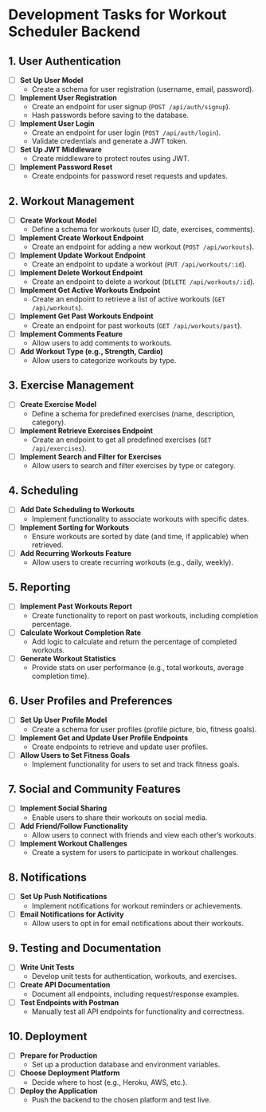 # Development Tasks for Workout Scheduler Backend

## 1. User Authentication
- [ ] **Set Up User Model**
  - Create a schema for user registration (username, email, password).
- [ ] **Implement User Registration**
  - Create an endpoint for user signup (`POST /api/auth/signup`).
  - Hash passwords before saving to the database.
- [ ] **Implement User Login**
  - Create an endpoint for user login (`POST /api/auth/login`).
  - Validate credentials and generate a JWT token.
- [ ] **Set Up JWT Middleware**
  - Create middleware to protect routes using JWT.
- [ ] **Implement Password Reset**
  - Create endpoints for password reset requests and updates.

## 2. Workout Management
- [ ] **Create Workout Model**
  - Define a schema for workouts (user ID, date, exercises, comments).
- [ ] **Implement Create Workout Endpoint**
  - Create an endpoint for adding a new workout (`POST /api/workouts`).
- [ ] **Implement Update Workout Endpoint**
  - Create an endpoint to update a workout (`PUT /api/workouts/:id`).
- [ ] **Implement Delete Workout Endpoint**
  - Create an endpoint to delete a workout (`DELETE /api/workouts/:id`).
- [ ] **Implement Get Active Workouts Endpoint**
  - Create an endpoint to retrieve a list of active workouts (`GET /api/workouts`).
- [ ] **Implement Get Past Workouts Endpoint**
  - Create an endpoint for past workouts (`GET /api/workouts/past`).
- [ ] **Implement Comments Feature**
  - Allow users to add comments to workouts.
- [ ] **Add Workout Type (e.g., Strength, Cardio)**
  - Allow users to categorize workouts by type.

## 3. Exercise Management
- [ ] **Create Exercise Model**
  - Define a schema for predefined exercises (name, description, category).
- [ ] **Implement Retrieve Exercises Endpoint**
  - Create an endpoint to get all predefined exercises (`GET /api/exercises`).
- [ ] **Implement Search and Filter for Exercises**
  - Allow users to search and filter exercises by type or category.

## 4. Scheduling
- [ ] **Add Date Scheduling to Workouts**
  - Implement functionality to associate workouts with specific dates.
- [ ] **Implement Sorting for Workouts**
  - Ensure workouts are sorted by date (and time, if applicable) when retrieved.
- [ ] **Add Recurring Workouts Feature**
  - Allow users to create recurring workouts (e.g., daily, weekly).

## 5. Reporting
- [ ] **Implement Past Workouts Report**
  - Create functionality to report on past workouts, including completion percentage.
- [ ] **Calculate Workout Completion Rate**
  - Add logic to calculate and return the percentage of completed workouts.
- [ ] **Generate Workout Statistics**
  - Provide stats on user performance (e.g., total workouts, average completion time).

## 6. User Profiles and Preferences
- [ ] **Set Up User Profile Model**
  - Create a schema for user profiles (profile picture, bio, fitness goals).
- [ ] **Implement Get and Update User Profile Endpoints**
  - Create endpoints to retrieve and update user profiles.
- [ ] **Allow Users to Set Fitness Goals**
  - Implement functionality for users to set and track fitness goals.

## 7. Social and Community Features
- [ ] **Implement Social Sharing**
  - Enable users to share their workouts on social media.
- [ ] **Add Friend/Follow Functionality**
  - Allow users to connect with friends and view each other’s workouts.
- [ ] **Implement Workout Challenges**
  - Create a system for users to participate in workout challenges.

## 8. Notifications
- [ ] **Set Up Push Notifications**
  - Implement notifications for workout reminders or achievements.
- [ ] **Email Notifications for Activity**
  - Allow users to opt in for email notifications about their workouts.

## 9. Testing and Documentation
- [ ] **Write Unit Tests**
  - Develop unit tests for authentication, workouts, and exercises.
- [ ] **Create API Documentation**
  - Document all endpoints, including request/response examples.
- [ ] **Test Endpoints with Postman**
  - Manually test all API endpoints for functionality and correctness.

## 10. Deployment
- [ ] **Prepare for Production**
  - Set up a production database and environment variables.
- [ ] **Choose Deployment Platform**
  - Decide where to host (e.g., Heroku, AWS, etc.).
- [ ] **Deploy the Application**
  - Push the backend to the chosen platform and test live.
